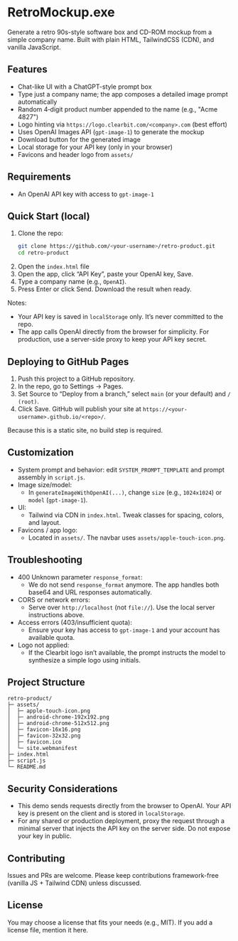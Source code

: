 # RetroMockup.exe

Generate a retro 90s-style software box and CD-ROM mockup from a simple company name. Built with plain HTML, TailwindCSS (CDN), and vanilla JavaScript.

## Features
- Chat-like UI with a ChatGPT-style prompt box
- Type just a company name; the app composes a detailed image prompt automatically
- Random 4‑digit product number appended to the name (e.g., "Acme 4827")
- Logo hinting via `https://logo.clearbit.com/<company>.com` (best effort)
- Uses OpenAI Images API (`gpt-image-1`) to generate the mockup
- Download button for the generated image
- Local storage for your API key (only in your browser)
- Favicons and header logo from `assets/`

## Requirements
- An OpenAI API key with access to `gpt-image-1`

## Quick Start (local)
1. Clone the repo:
   ```bash
   git clone https://github.com/<your-username>/retro-product.git
   cd retro-product
   ```
2. Open the `index.html` file
3. Open the app, click “API Key”, paste your OpenAI key, Save.
4. Type a company name (e.g., `OpenAI`).
5. Press Enter or click Send. Download the result when ready.

Notes:
- Your API key is saved in `localStorage` only. It’s never committed to the repo.
- The app calls OpenAI directly from the browser for simplicity. For production, use a server-side proxy to keep your API key secret.

## Deploying to GitHub Pages
1. Push this project to a GitHub repository.
2. In the repo, go to Settings → Pages.
3. Set Source to “Deploy from a branch,” select `main` (or your default) and `/ (root)`.
4. Click Save. GitHub will publish your site at `https://<your-username>.github.io/<repo>/`.

Because this is a static site, no build step is required.

## Customization
- System prompt and behavior: edit `SYSTEM_PROMPT_TEMPLATE` and prompt assembly in `script.js`.
- Image size/model:
  - In `generateImageWithOpenAI(...)`, change `size` (e.g., `1024x1024`) or `model` (`gpt-image-1`).
- UI:
  - Tailwind via CDN in `index.html`. Tweak classes for spacing, colors, and layout.
- Favicons / app logo:
  - Located in `assets/`. The navbar uses `assets/apple-touch-icon.png`.

## Troubleshooting
- 400 Unknown parameter `response_format`:
  - We do not send `response_format` anymore. The app handles both base64 and URL responses automatically.
- CORS or network errors:
  - Serve over `http://localhost` (not `file://`). Use the local server instructions above.
- Access errors (403/insufficient quota):
  - Ensure your key has access to `gpt-image-1` and your account has available quota.
- Logo not applied:
  - If the Clearbit logo isn’t available, the prompt instructs the model to synthesize a simple logo using initials.

## Project Structure
```
retro-product/
├─ assets/
│  ├─ apple-touch-icon.png
│  ├─ android-chrome-192x192.png
│  ├─ android-chrome-512x512.png
│  ├─ favicon-16x16.png
│  ├─ favicon-32x32.png
│  ├─ favicon.ico
│  └─ site.webmanifest
├─ index.html
├─ script.js
└─ README.md
```

## Security Considerations
- This demo sends requests directly from the browser to OpenAI. Your API key is present on the client and is stored in `localStorage`.
- For any shared or production deployment, proxy the request through a minimal server that injects the API key on the server side. Do not expose your key in public.

## Contributing
Issues and PRs are welcome. Please keep contributions framework-free (vanilla JS + Tailwind CDN) unless discussed.

## License
You may choose a license that fits your needs (e.g., MIT). If you add a license file, mention it here.
